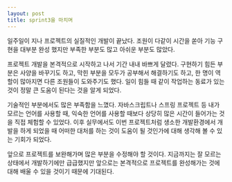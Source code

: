 ```yaml
---
layout: post
title: sprint3을 마치며
---
```


일주일이 지나 프로젝트의 실질적인 개발이 끝났다. 조원이 다같이 시간을 쏟아 기능 구현을 대부분 완성 했지만 부족한 부분도 많고 아쉬운 부분도 많았다.

프로젝트 개발을 본격적으로 시작하고 나서 기간 내내 바쁘게 달렸다. 구현하기 힘든 부분은 사양을 바꾸기도 하고, 막힌 부분을 모두가 공부해서 해결하기도 하고, 한 명이 역할이 많아지면 다른 조원들이 도와주기도 했다. 일이 힘들 때 같이 작업하는 동료가 있는 것이 정말 큰 도움이 된다는 것을 알게 되었다.

기술적인 부분에서도 많은 부족함을 느꼈다. 자바스크립트나 스프링 프로젝트 등 내가 모르는 언어를 사용할 때, 익숙한 언어를 사용할 때보다 상당히 많은 시간이 들어가는 것을 직접 체험할 수 있었다. 이후 실무에서도 이번 프로젝트처럼 생소한 개발환경에서 개발을 하게 되었을 때 어떠한 대처를 하는 것이 도움이 될 것인가에 대해 생각해 볼 수 있는 기회가 되었다.

앞으로 프로젝트를 보완해가며 많은 부분을 수정해야 할 것이다. 지금까지는 잘 모르는 상태에서 개발하기에만 급급했지만 앞으로는 본격적으로 프로젝트를 완성해가는 것에 대해 배울 수 있을 것이기 때문에 기대된다.